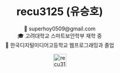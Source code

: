 <h1 align="center">recu3125 (유승호)</h1>

<p align="center">
  📧 superhoy0509@gmail.com<br>
  🎓 고려대학교 스마트보안학부 재학 중<br>
  🏫 한국디지털미디어고등학교 웹프로그래밍과 졸업
</p>


<p align="center">
  <a href="https://recu3125.com" target="_blank">
    <img src="https://img.shields.io/badge/Visit-🌐%20recu3125.com-000000?style=for-the-badge&logo=google-chrome&logoColor=white" alt="recu3125.com" height="35"/>
  </a>
</p>
